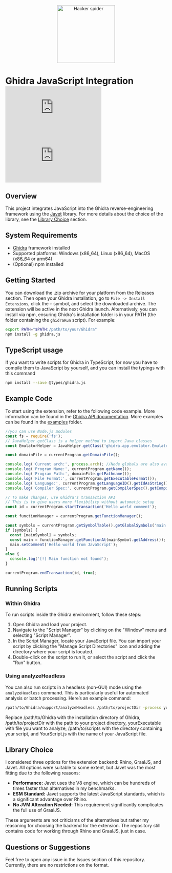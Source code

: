 <p align='center'>
  <img src='assets/logo.png' width='180' alt='Hacker spider'>
</p>


# Ghidra JavaScript Integration [![GitHub license](https://img.shields.io/github/license/vaguue/Ghidra.js?style=flat)](https://github.com/vaguue/Ghidra.js/blob/main/LICENSE) [![npm](https://img.shields.io/npm/v/ghidra.js)](https://www.npmjs.com/package/ghidra.js)

## Overview
This project integrates JavaScript into the Ghidra reverse-engineering framework using the [Javet](https://github.com/caoccao/Javet) library. For more details about the choice of the library, see the [Library Choice](#library-choice) section.

## System Requirements
- [Ghidra](https://github.com/NationalSecurityAgency/ghidra) framework installed
- Supported platforms: Windows (x86_64), Linux (x86_64), MacOS (x86_64 or arm64)
- (Optional) npm installed

## Getting Started
You can download the .zip archive for your platform from the Releases section. Then open your Ghidra installation, go to `File -> Install Extensions`, click the `+` symbol, and select the downloaded archive. The extension will be active in the next Ghidra launch. Alternatively, you can install via npm, ensuring Ghidra's installation folder is in your PATH (the folder containing the `ghidraRun` script). For example:

```bash
export PATH="$PATH:/path/to/your/Ghidra"
npm install -g ghidra.js
```

## TypeScript usage
If you want to write scripts for Ghidra in TypeScript, for now you have to compile them to JavaScript by yourself, and you can install the typings with this command
```bash
npm install --save @types/ghidra.js
```

## Example Code
To start using the extension, refer to the following code example. More information can be found in the [Ghidra API documentation](https://ghidra.re/ghidra_docs/api/ghidra/program/flatapi/FlatProgramAPI.html). More examples can be found in the [examples](https://github.com/vaguue/Ghidra.js/tree/main/examples) folder.

```javascript
//you can use Node.js modules 
const fs = require('fs');
// JavaHelper.getClass is a helper method to import Java classes
const EmulatorHelper = JavaHelper.getClass('ghidra.app.emulator.EmulatorHelper');

const domainFile = currentProgram.getDomainFile();

console.log('Current arch:', process.arch); //Node globals are also available
console.log('Program Name:', currentProgram.getName());
console.log('Program Path:', domainFile.getPathname());
console.log('File Format:', currentProgram.getExecutableFormat());
console.log('Language:', currentProgram.getLanguageID().getIdAsString());
console.log('Compiler Spec:', currentProgram.getCompilerSpec().getCompilerSpecID().getIdAsString());

// To make changes, use Ghidra's transaction API
// This is to give users more flexibility without automatic setup
const id = currentProgram.startTransaction('Hello world comment');

const functionManager = currentProgram.getFunctionManager();

const symbols = currentProgram.getSymbolTable().getGlobalSymbols('main')
if (symbols) {
  const [mainSymbol] = symbols;
  const main = functionManager.getFunctionAt(mainSymbol.getAddress());
  main.setComment('Hello world from JavaScript');
}
else {
  console.log('[!] Main function not found');
}

currentProgram.endTransaction(id, true);
```

## Running Scripts

### Within Ghidra
To run scripts inside the Ghidra environment, follow these steps:
1. Open Ghidra and load your project.
2. Navigate to the "Script Manager" by clicking on the "Window" menu and selecting "Script Manager".
3. In the Script Manager, locate your JavaScript file. You can import your script by clicking the "Manage Script Directories" icon and adding the directory where your script is located.
4. Double-click on the script to run it, or select the script and click the "Run" button.

### Using analyzeHeadless
You can also run scripts in a headless (non-GUI) mode using the `analyzeHeadless` command. This is particularly useful for automated analysis or batch processing. Here’s an example command:

```bash
/path/to/Ghidra/support/analyzeHeadless /path/to/projectDir -process yourExecutable -scriptPath /path/to/scripts -postScript YourScript.js
```

Replace /path/to/Ghidra with the installation directory of Ghidra, /path/to/projectDir with the path to your project directory, yourExecutable with file you want to analyze, /path/to/scripts with the directory containing your script, and YourScript.js with the name of your JavaScript file.

## Library Choice
I considered three options for the extension backend: Rhino, GraalJS, and Javet. All options were suitable to some extent, but Javet was the most fitting due to the following reasons:
- **Performance:** Javet uses the V8 engine, which can be hundreds of times faster than alternatives in my benchmarks.
- **ESM Standard:** Javet supports the latest JavaScript standards, which is a significant advantage over Rhino.
- **No JVM Alteration Needed:** This requirement significantly complicates the full use of GraalJS.

These arguments are not criticisms of the alternatives but rather my reasoning for choosing the backend for the extension. The repository still contains code for working through Rhino and GraalJS, just in case.

## Questions or Suggestions
Feel free to open any issue in the Issues section of this repository. Currently, there are no restrictions on the format.

